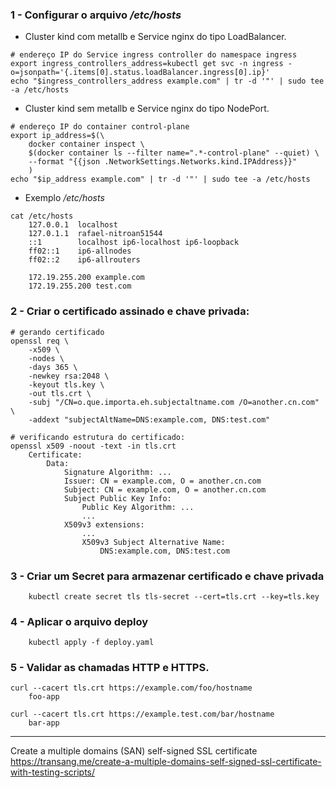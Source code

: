 ### 1 - Configurar o arquivo _/etc/hosts_
- Cluster kind com metallb e Service nginx do tipo LoadBalancer.
``` shell
# endereço IP do Service ingress controller do namespace ingress
export ingress_controllers_address=kubectl get svc -n ingress -o=jsonpath='{.items[0].status.loadBalancer.ingress[0].ip}'
echo "$ingress_controllers_address example.com" | tr -d '"' | sudo tee -a /etc/hosts
```

- Cluster kind sem metallb e Service nginx do tipo NodePort.
``` shell
# endereço IP do container control-plane
export ip_address=$(\
    docker container inspect \
    $(docker container ls --filter name=".*-control-plane" --quiet) \
    --format "{{json .NetworkSettings.Networks.kind.IPAddress}}"
    )
echo "$ip_address example.com" | tr -d '"' | sudo tee -a /etc/hosts
```

- Exemplo _/etc/hosts_
``` shell
cat /etc/hosts
    127.0.0.1  localhost
    127.0.1.1  rafael-nitroan51544
    ::1        localhost ip6-localhost ip6-loopback
    ff02::1    ip6-allnodes
    ff02::2    ip6-allrouters

    172.19.255.200 example.com
    172.19.255.200 test.com
```

### 2 - Criar o certificado assinado e chave privada:
``` shell
# gerando certificado
openssl req \
    -x509 \
    -nodes \
    -days 365 \
    -newkey rsa:2048 \
    -keyout tls.key \
    -out tls.crt \
    -subj "/CN=o.que.importa.eh.subjectaltname.com /O=another.cn.com" \
    -addext "subjectAltName=DNS:example.com, DNS:test.com"

# verificando estrutura do certificado:
openssl x509 -noout -text -in tls.crt  
    Certificate:
        Data:
            Signature Algorithm: ...
            Issuer: CN = example.com, O = another.cn.com
            Subject: CN = example.com, O = another.cn.com
            Subject Public Key Info:
                Public Key Algorithm: ...
                ...
            X509v3 extensions:
                ...
                X509v3 Subject Alternative Name: 
                    DNS:example.com, DNS:test.com
```

### 3 - Criar um Secret para armazenar certificado e chave privada
``` shell
    kubectl create secret tls tls-secret --cert=tls.crt --key=tls.key
```

### 4 - Aplicar o arquivo deploy
``` shell
    kubectl apply -f deploy.yaml
```

### 5 - Validar as chamadas HTTP e HTTPS.
``` shell
curl --cacert tls.crt https://example.com/foo/hostname
    foo-app

curl --cacert tls.crt https://example.test.com/bar/hostname
    bar-app
```

----

Create a multiple domains (SAN) self-signed SSL certificate
https://transang.me/create-a-multiple-domains-self-signed-ssl-certificate-with-testing-scripts/

